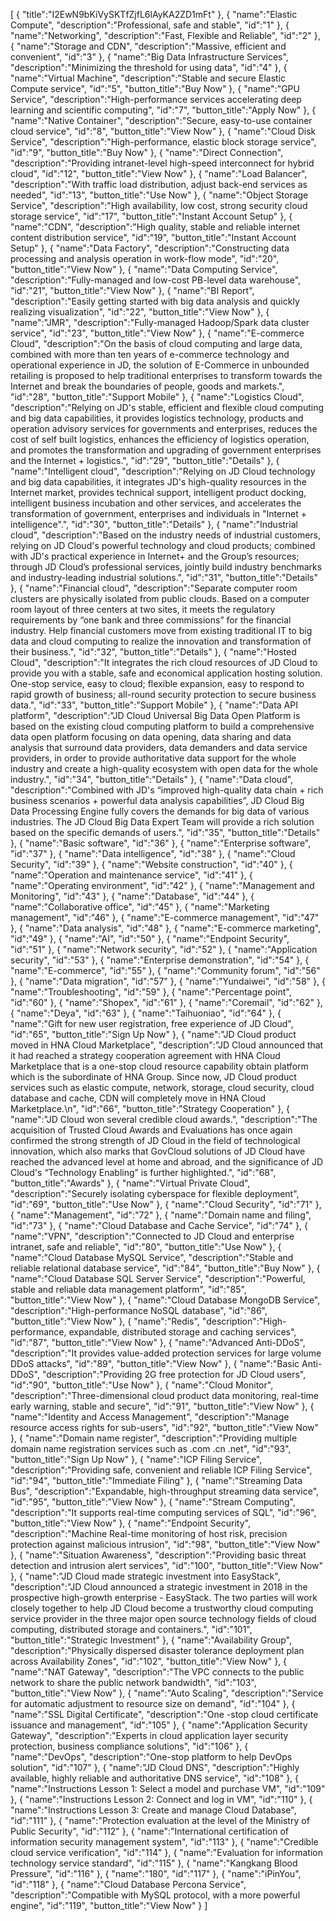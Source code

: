 [
	{
		"title":"I2EwN9bKiVySKTfZjfL6lAyKA2ZD1mFt"
	},
	{
		"name":"Elastic Compute",
		"description":"Professional, safe and stable",
		"id":"1"
	},
	{
		"name":"Networking",
		"description":"Fast, Flexible and Reliable",
		"id":"2"
	},
	{
		"name":"Storage and CDN",
		"description":"Massive, efficient and convenient",
		"id":"3"
	},
	{
		"name":"Big Data Infrastructure Services",
		"description":"Minimizing the threshold for using data",
		"id":"4"
	},
	{
		"name":"Virtual Machine",
		"description":"Stable and secure Elastic Compute service",
		"id":"5",
		"button_title":"Buy Now"
	},
	{
		"name":"GPU Service",
		"description":"High-performance services accelerating deep learning and scientific computing",
		"id":"7",
		"button_title":"Apply Now"
	},
	{
		"name":"Native Container",
		"description":"Secure, easy-to-use container cloud service",
		"id":"8",
		"button_title":"View Now"
	},
	{
		"name":"Cloud Disk Service",
		"description":"High-performance, elastic block storage service",
		"id":"9",
		"button_title":"Buy Now"
	},
	{
		"name":"Direct Connection",
		"description":"Providing intranet-level high-speed interconnect for hybrid cloud",
		"id":"12",
		"button_title":"View Now"
	},
	{
		"name":"Load Balancer",
		"description":"With traffic load distribution, adjust back-end services as needed",
		"id":"13",
		"button_title":"Use Now"
	},
	{
		"name":"Object Storage Service",
		"description":"High availability, low cost, strong security cloud storage service",
		"id":"17",
		"button_title":"Instant Account Setup"
	},
	{
		"name":"CDN",
		"description":"High quality, stable and reliable internet content distribution service",
		"id":"19",
		"button_title":"Instant Account Setup"
	},
	{
		"name":"Data Factory",
		"description":"Constructing data processing and analysis operation in work-flow mode",
		"id":"20",
		"button_title":"View Now"
	},
	{
		"name":"Data Computing Service",
		"description":"Fully-managed and low-cost PB-level data warehouse",
		"id":"21",
		"button_title":"View Now"
	},
	{
		"name":"BI Report",
		"description":"Easily getting started with big data analysis and quickly realizing visualization",
		"id":"22",
		"button_title":"View Now"
	},
	{
		"name":"JMR",
		"description":"Fully-managed Hadoop/Spark data cluster service",
		"id":"23",
		"button_title":"View Now"
	},
	{
		"name":"E-commerce Cloud",
		"description":"On the basis of cloud computing and large data, combined with more than ten years of e-commerce technology and operational experience in JD, the solution of E-Commerce in unbounded retailing is proposed to help traditional enterprises to transform towards the Internet and break the boundaries of people, goods and markets.",
		"id":"28",
		"button_title":"Support Mobile"
	},
	{
		"name":"Logistics Cloud",
		"description":"Relying on JD's stable, efficient and flexible cloud computing and big data capabilities, it provides logistics technology, products and operation advisory services for governments and enterprises, reduces the cost of self built logistics, enhances the efficiency of logistics operation, and promotes the transformation and upgrading of government enterprises and the Internet + logistics.",
		"id":"29",
		"button_title":"Details"
	},
	{
		"name":"Intelligent cloud",
		"description":"Relying on JD Cloud technology and big data capabilities, it integrates JD's high-quality resources in the Internet market, provides technical support, intelligent product docking, intelligent business incubation and other services, and accelerates the transformation of government, enterprises and individuals in \"Internet + intelligence\".",
		"id":"30",
		"button_title":"Details"
	},
	{
		"name":"Industrial cloud",
		"description":"Based on the industry needs of industrial customers, relying on JD Cloud's powerful technology and cloud products; combined with JD's practical experience in Internet+ and the Group’s resources; through JD Cloud’s professional services, jointly build industry benchmarks and industry-leading industrial solutions.",
		"id":"31",
		"button_title":"Details"
	},
	{
		"name":"Financial cloud",
		"description":"Separate computer room clusters are physically isolated from public clouds. Based on a computer room layout of three centers at two sites, it meets the regulatory requirements by “one bank and three commissions” for the financial industry. Help financial customers move from existing traditional IT to big data and cloud computing to realize the innovation and transformation of their business.",
		"id":"32",
		"button_title":"Details"
	},
	{
		"name":"Hosted Cloud",
		"description":"It integrates the rich cloud resources of JD Cloud to provide you with a stable, safe and economical application hosting solution. One-stop service, easy to cloud; flexible expansion, easy to respond to rapid growth of business; all-round security protection to secure business data.",
		"id":"33",
		"button_title":"Support Mobile"
	},
	{
		"name":"Data API platform",
		"description":"JD Cloud Universal Big Data Open Platform is based on the existing cloud computing platform to build a comprehensive data open platform focusing on data opening, data sharing and data analysis that surround data providers, data demanders and data service providers, in order to provide authoritative data support for the whole industry and create a high-quality ecosystem with open data for the whole industry.",
		"id":"34",
		"button_title":"Details"
	},
	{
		"name":"Data cloud",
		"description":"Combined with JD's “improved high-quality data chain + rich business scenarios + powerful data analysis capabilities”, JD Cloud Big Data Processing Engine fully covers the demands for big data of various industries. The JD Cloud Big Data Expert Team will provide a rich solution based on the specific demands of users.",
		"id":"35",
		"button_title":"Details"
	},
	{
		"name":"Basic software",
		"id":"36"
	},
	{
		"name":"Enterprise software",
		"id":"37"
	},
	{
		"name":"Data intelligence",
		"id":"38"
	},
	{
		"name":"Cloud Security",
		"id":"39"
	},
	{
		"name":"Website construction",
		"id":"40"
	},
	{
		"name":"Operation and maintenance service",
		"id":"41"
	},
	{
		"name":"Operating environment",
		"id":"42"
	},
	{
		"name":"Management and Monitoring",
		"id":"43"
	},
	{
		"name":"Database",
		"id":"44"
	},
	{
		"name":"Collaborative office",
		"id":"45"
	},
	{
		"name":"Marketing management",
		"id":"46"
	},
	{
		"name":"E-commerce management",
		"id":"47"
	},
	{
		"name":"Data analysis",
		"id":"48"
	},
	{
		"name":"E-commerce marketing",
		"id":"49"
	},
	{
		"name":"AI",
		"id":"50"
	},
	{
		"name":"Endpoint Security",
		"id":"51"
	},
	{
		"name":"Network security",
		"id":"52"
	},
	{
		"name":"Application security",
		"id":"53"
	},
	{
		"name":"Enterprise demonstration",
		"id":"54"
	},
	{
		"name":"E-commerce",
		"id":"55"
	},
	{
		"name":"Community forum",
		"id":"56"
	},
	{
		"name":"Data migration",
		"id":"57"
	},
	{
		"name":"Yundaiwei",
		"id":"58"
	},
	{
		"name":"Troubleshooting",
		"id":"59"
	},
	{
		"name":"Percentage point",
		"id":"60"
	},
	{
		"name":"Shopex",
		"id":"61"
	},
	{
		"name":"Coremail",
		"id":"62"
	},
	{
		"name":"Deya",
		"id":"63"
	},
	{
		"name":"Taihuoniao",
		"id":"64"
	},
	{
		"name":"Gift for new user registration, free experience of JD Cloud",
		"id":"65",
		"button_title":"Sign Up Now"
	},
	{
		"name":"JD Cloud product moved in HNA Cloud Marketplace",
		"description":"JD Cloud announced that it had reached a strategy cooperation agreement with HNA Cloud Marketplace that is a one-stop cloud resource capability obtain platform which is the subordinate of HNA Group. Since now, JD Cloud product services such as elastic compute, network, storage, cloud security, cloud database and cache, CDN will completely move in HNA Cloud Marketplace.\n",
		"id":"66",
		"button_title":"Strategy Cooperation"
	},
	{
		"name":"JD Cloud won several credible cloud awards.",
		"description":"The acquisition of Trusted Cloud Awards and Evaluations has once again confirmed the strong strength of JD Cloud in the field of technological innovation, which also marks that GovCloud solutions of JD Cloud have reached the advanced level at home and abroad, and the significance of JD Cloud's “Technology Enabling” is further highlighted.",
		"id":"68",
		"button_title":"Awards"
	},
	{
		"name":"Virtual Private Cloud",
		"description":"Securely isolating cyberspace for flexible deployment",
		"id":"69",
		"button_title":"Use Now"
	},
	{
		"name":"Cloud Security",
		"id":"71"
	},
	{
		"name":"Management",
		"id":"72"
	},
	{
		"name":"Domain name and filing",
		"id":"73"
	},
	{
		"name":"Cloud Database and Cache Service",
		"id":"74"
	},
	{
		"name":"VPN",
		"description":"Connected to JD Cloud and enterprise intranet, safe and reliable",
		"id":"80",
		"button_title":"Use Now"
	},
	{
		"name":"Cloud Database MySQL Service",
		"description":"Stable and reliable relational database service",
		"id":"84",
		"button_title":"Buy Now"
	},
	{
		"name":"Cloud Database SQL Server Service",
		"description":"Powerful, stable and reliable data management platform",
		"id":"85",
		"button_title":"View Now"
	},
	{
		"name":"Cloud Database MongoDB Service",
		"description":"High-performance NoSQL database",
		"id":"86",
		"button_title":"View Now"
	},
	{
		"name":"Redis",
		"description":"High-performance, expandable, distributed storage and caching services",
		"id":"87",
		"button_title":"View Now"
	},
	{
		"name":"Advanced Anti-DDoS",
		"description":"It provides value-added protection services for large volume DDoS attacks",
		"id":"89",
		"button_title":"View Now"
	},
	{
		"name":"Basic Anti-DDoS",
		"description":"Providing 2G free protection for JD Cloud users",
		"id":"90",
		"button_title":"Use Now"
	},
	{
		"name":"Cloud Monitor",
		"description":"Three-dimensional cloud product data monitoring, real-time early warning, stable and secure",
		"id":"91",
		"button_title":"View Now"
	},
	{
		"name":"Identity and Access Management",
		"description":"Manage resource access rights for sub-users",
		"id":"92",
		"button_title":"View Now"
	},
	{
		"name":"Domain name register",
		"description":"Providing multiple domain name registration services such as .com .cn .net",
		"id":"93",
		"button_title":"Sign Up Now"
	},
	{
		"name":"ICP Filing Service",
		"description":"Providing safe, convenient and reliable ICP Filing Service",
		"id":"94",
		"button_title":"Immediate Filing"
	},
	{
		"name":"Streaming Data Bus",
		"description":"Expandable, high-throughput streaming data service",
		"id":"95",
		"button_title":"View Now"
	},
	{
		"name":"Stream Computing",
		"description":"It supports real-time computing services of SQL",
		"id":"96",
		"button_title":"View Now"
	},
	{
		"name":"Endpoint Security",
		"description":"Machine Real-time monitoring of host risk, precision protection against malicious intrusion",
		"id":"98",
		"button_title":"View Now"
	},
	{
		"name":"Situation Awareness",
		"description":"Providing basic threat detection and intrusion alert services",
		"id":"100",
		"button_title":"View Now"
	},
	{
		"name":"JD Cloud made strategic investment into EasyStack",
		"description":"JD Cloud announced a strategic investment in 2018 in the prospective high-growth enterprise - EasyStack. The two parties will work closely together to help JD Cloud become a trustworthy cloud computing service provider in the three major open source technology fields of cloud computing, distributed storage and containers.",
		"id":"101",
		"button_title":"Strategic Investment"
	},
	{
		"name":"Availability Group",
		"description":"Physically dispersed disaster tolerance deployment plan across Availability Zones",
		"id":"102",
		"button_title":"View Now"
	},
	{
		"name":"NAT Gateway",
		"description":"The VPC connects to the public network to share the public network bandwidth",
		"id":"103",
		"button_title":"View Now"
	},
	{
		"name":"Auto Scaling",
		"description":"Service for automatic adjustment to resource size on demand",
		"id":"104"
	},
	{
		"name":"SSL Digital Certificate",
		"description":"One -stop cloud certificate issuance and management",
		"id":"105"
	},
	{
		"name":"Application Security Gateway",
		"description":"Experts in cloud application layer security protection, business compliance solutions",
		"id":"106"
	},
	{
		"name":"DevOps",
		"description":"One-stop platform to help DevOps solution",
		"id":"107"
	},
	{
		"name":"JD Cloud DNS",
		"description":"Highly available, highly reliable and authoritative DNS service",
		"id":"108"
	},
	{
		"name":"Instructions Lesson 1: Select a model and purchase VM",
		"id":"109"
	},
	{
		"name":"Instructions Lesson 2: Connect and log in VM",
		"id":"110"
	},
	{
		"name":"Instructions Lesson 3: Create and manage Cloud Database",
		"id":"111"
	},
	{
		"name":"Protection evaluation at the level of the Ministry of Public Security",
		"id":"112"
	},
	{
		"name":"International certification of information security management system",
		"id":"113"
	},
	{
		"name":"Credible cloud service verification",
		"id":"114"
	},
	{
		"name":"Evaluation for information technology service standard",
		"id":"115"
	},
	{
		"name":"Kangkang Blood Pressure",
		"id":"116"
	},
	{
		"name":"180",
		"id":"117"
	},
	{
		"name":"iPinYou",
		"id":"118"
	},
	{
		"name":"Cloud Database Percona Service",
		"description":"Compatible with MySQL protocol, with a more powerful engine",
		"id":"119",
		"button_title":"View Now"
	}
]
